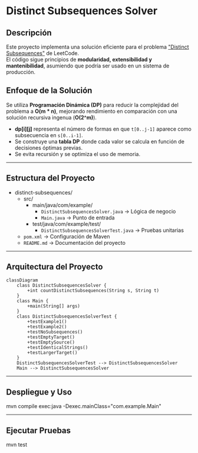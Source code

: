 # Distinct Subsequences Solver

## Descripción
Este proyecto implementa una solución eficiente para el problema ["Distinct Subsequences"](https://leetcode.com/problems/distinct-subsequences/) de LeetCode.  
El código sigue principios de **modularidad, extensibilidad y mantenibilidad**, asumiendo que podría ser usado en un sistema de producción.

## Enfoque de la Solución
Se utiliza **Programación Dinámica (DP)** para reducir la complejidad del problema a **O(m * n)**, mejorando rendimiento en comparación con una solución recursiva ingenua (**O(2^m)**).  

- **dp[i][j]** representa el número de formas en que `t[0..j-1]` aparece como subsecuencia en `s[0..i-1]`.  
- Se construye una **tabla DP** donde cada valor se calcula en función de decisiones óptimas previas.  
- Se evita recursión y se optimiza el uso de memoria.

---

## Estructura del Proyecto

- distinct-subsequences/
  - src/
    - main/java/com/example/
      - `DistinctSubsequencesSolver.java` → Lógica de negocio
      - `Main.java` → Punto de entrada
    - test/java/com/example/test/
      - `DistinctSubsequencesSolverTest.java` → Pruebas unitarias
  - `pom.xml` → Configuración de Maven
  - `README.md` → Documentación del proyecto

---

## Arquitectura del Proyecto
```mermaid
classDiagram
    class DistinctSubsequencesSolver {
        +int countDistinctSubsequences(String s, String t)
    }
    class Main {
        +main(String[] args)
    }
    class DistinctSubsequencesSolverTest {
        +testExample1()
        +testExample2()
        +testNoSubsequences()
        +testEmptyTarget()
        +testEmptySource()
        +testIdenticalStrings()
        +testLargerTarget()
    }
    DistinctSubsequencesSolverTest --> DistinctSubsequencesSolver
    Main --> DistinctSubsequencesSolver

```
---

## Despliegue y Uso

mvn compile exec:java -Dexec.mainClass="com.example.Main"

---

## Ejecutar Pruebas

mvn test




